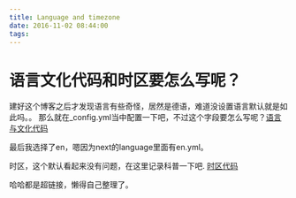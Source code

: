 ```yaml
---
title: Language and timezone
date: 2016-11-02 08:44:00
tags:
---
```

# 语言文化代码和时区要怎么写呢？
建好这个博客之后才发现语言有些奇怪，居然是德语，难道没设置语言默认就是如此吗。。
那么就在_config.yml当中配置一下吧，不过这个字段要怎么写呢？[语言与文化代码](http://blog.csdn.net/hao95165/article/details/50730432)

最后我选择了en，嗯因为next的language里面有en.yml。

时区，这个默认看起来没有问题，在这里记录科普一下吧. [时区代码](http://wenku.baidu.com/link?url=-fB3Z8PSZoi-XPmz6Rn1QzQLL7iQBMObX2To60NlC72m1jp40vxa8W-VQEMaGVhvwfvXfYibwMycweC9xXqNRA1nMPVs2uSQHHw-UBVt02O)

哈哈都是超链接，懒得自己整理了。

